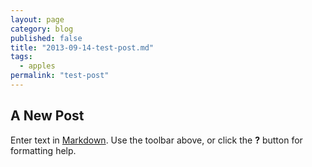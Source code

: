 ```yaml
---
layout: page
category: blog
published: false
title: "2013-09-14-test-post.md"
tags: 
  - apples
permalink: "test-post"
---
```


## A New Post

Enter text in [Markdown](http://daringfireball.net/projects/markdown/). Use the toolbar above, or click the **?** button for formatting help.
